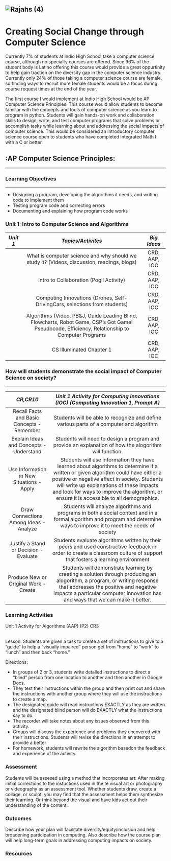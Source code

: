 ![Rajahs (4)](https://user-images.githubusercontent.com/89416299/142585478-9f65337d-ff5f-445c-9f7a-f4ae308d546b.png)
---

# Creating Social Change through Computer Science 


Currently 7% of students at Indio High School take a computer science course, although no specialty courses are offered. Since 96% of the student body is Latino offering this course would provide a great oppurtinity to help gain traction on the diversity gap in the computer science industry. Currently only 24% of those taking a computer science course are female, so finding ways to recruit more female students would be a focus during course request times at the end of the year. 

The first course I would implement at Indio High School would be AP Computer Science Principles.  This course would allow students to become familiar with the concepts and tools of computer science as you learn to program in python.  Students will gain hands-on work and collaboration skills to design, write, and test computer programs that solve problems or accomplish tasks while learning about and addressing the social impacts of computer science. This would be considered an introductory computer science course open to students who have completed Integrated Math I with a C or better. 


## :AP Computer Science Principles:
---

### Learning Objectives
---

- Designing a program, developing the algorithms it needs, and writing code to implement them
- Testing program code and correcting errors
- Documenting and explaining how program code works


### Unit 1: Intro to Computer Science and Algorithms
| *Unit 1*| *Topics/Activites* |  *Big Ideas* | 	
| :---:	| :---:| :---: |
| |What is computer science and why should we study it? (Videos, discussion, readings, blogs)| CRD, AAP, IOC|
| |Intro to Collaboration (Pogil Activity)|CRD, AAP, IOC   |
||Computing Innovations (Drones, Self-DrivingCars, selections from students)|CRD, AAP, IOC|
||Algorithms (Video, PB&J, Guide Leading Blind, Flowcharts, Robot Game, CSP’s Got Game! Pseudocode, Efficiency, Relationship to Computer Programs|CRD, AAP, IOC  |
||CS Illuminated Chapter 1| CRD, AAP, IOC|



### How will students demonstrate the social impact of Computer Science on society?
---



| *CR,CR10*| *Unit 1 Activity for Computing Innovations (IOC) (Computing Innovation 1, Prompt A)* |   	
| :---:	| :---:|
|  Recall Facts and Basic Concepts - Remember	|  Students will be able to recognize and define various parts of a computer and algorithm	|   
|  Explain Ideas and Concepts - Understand 	|  Students will need to design a program and provide an explanation of how the alogorithm will function.	|   
|  Use Information in New Situations - Apply	| Students will use information they have learned about algorithms to determine if a written or given algorithm could have either a positive or negative affect in society. Students will write up explanations of these impacts and look for ways to improve the algorithm, or ensure it is accessible to all demographics. |  	|   	
|  Draw Connections Among Ideas - Analyze  | Students will analyze algorithms and programs in both a social context and in a formal algorithm and program and determine ways to improve it to meet the needs of society|
|  Justify a Stand or Decision - Evaluate  | Students evaluate algorithms written by their peers and used constructive feedback in order to create a classroom culture of support that fosters a learning environment |
|  Produce New or Original Work - Create | Students will demonstrate learning by creating a solution through producing an alogorithm, a program, or writing response that addresses the positive and negative impacts a particular computer innovation has and ways that we can make it better. |  |




### Learning Activities

Unit 1 Activity for Algorithms (AAP) (P2) CR3

\
Lesson: Students are given a task to create a set of instructions to give to a “guide” to help a “visually impaired” person get from “home” to “work” to “lunch” and then back “home.” 

Directions: 
- In groups of 2 or 3, students write detailed instructions to direct a “blind” person from one location to another and then another in Google Docs. 
- They test their instructions within the group and then print out and share the instructions with another group where they will use the instructions to create a map.  
- The designated guide will read instructions EXACTLY as they are written and the designated blind person will do EXACTLY what the instructions say to do. 
- The recorder will take notes about any issues observed from this activity. 
- Groups will discuss the experience and problems they uncovered with their instructions. Students will revise the directions in an attempt to provide a better 
- For homework, students will rewrite the algorithm basedon the feedback and experience of the activity. 

### Assessment

Students will be assesed using a method that incorporates art: After making initial corrections to the instuctions used in the te visual art or photography or videography as an assessment tool. Whether students draw, create a collage, or sculpt, you may find that the assessment helps them synthesize their learning. Or think beyond the visual and have kids act out their understanding of the content. 

### Outcomes

Describe how your plan will facilitate diversity/equity/inclusion and help broadening participation in computing. Also describe how the course plan will help long-term goals in addressing computing impacts on society.

### Resources
